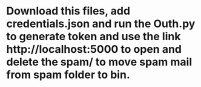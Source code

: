 # Download this files, add credentials.json and run the Outh.py to generate token and use the link http://localhost:5000 to open and delete the spam/ to move spam mail from spam folder to bin.

